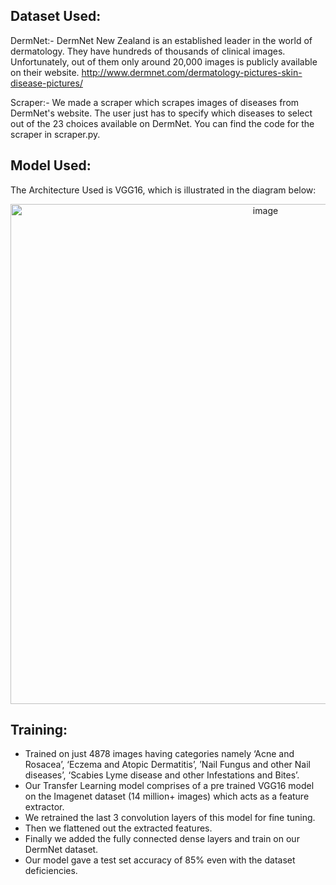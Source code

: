 ## Dataset Used:

DermNet:-
DermNet New Zealand is an established leader in the world of dermatology.
They have hundreds of thousands of clinical images.
Unfortunately, out of them only around 20,000 images is publicly available on their website.
http://www.dermnet.com/dermatology-pictures-skin-disease-pictures/

Scraper:-
We made a scraper which scrapes images of diseases from DermNet's website.
The user just has to specify which diseases to select out of the 23 choices available on DermNet.
You can find the code for the scraper in scraper.py.

## Model Used:

The Architecture Used is VGG16, which is illustrated in the diagram below:
<p align="center">
  <img src="https://user-images.githubusercontent.com/36783331/95022363-730b9f00-0694-11eb-9dde-40cc0152ad75.png" width="800" title="image">
</p>

## Training:

* Trained on just 4878 images having categories namely ‘Acne and Rosacea’,  ‘Eczema and Atopic Dermatitis’, ’Nail Fungus and other Nail diseases’, ‘Scabies Lyme disease and other Infestations and Bites’.
* Our Transfer Learning model comprises of a pre trained VGG16 model on the Imagenet dataset (14 million+ images) which acts as a feature extractor.
* We retrained the last 3 convolution layers of this model for fine tuning.
* Then we flattened out the extracted features.
* Finally we added the fully connected dense layers and train on our DermNet dataset.
* Our model gave a test set accuracy of 85% even with the dataset deficiencies.
